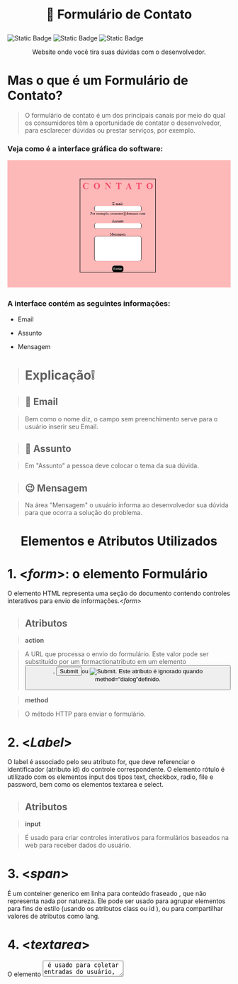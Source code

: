 
<h1 align = " center">

📂 Formulário de Contato

</h1>

<p><img alt="Static Badge" src="https://img.shields.io/badge/version-%20v%200.0.1-blue"> <img alt="Static Badge" src="https://img.shields.io/badge/release%20date-%20september%20-%20purple"> <img alt="Static Badge" src="https://img.shields.io/badge/lisence-%20Marista%20Irm%C3%A3o%20Ac%C3%A1cio%20-%20red">

</p>

<p align="center">Website onde você tira suas dúvidas com o desenvolvedor.</p>

 

# Mas o que é um Formulário de Contato?

>O formulário de contato é um dos principais canais por meio do qual os consumidores têm a oportunidade de contatar o desenvolvedor, para esclarecer dúvidas ou prestar serviços, por exemplo.

 

### Veja como é a interface gráfica do software:


<img src="Captura%20de%20tela%202023-10-03%20090300.png" width="600">

 

### A interface contém as seguintes informações:

* Email

* Assunto

* Mensagem

> # Explicação:grey_exclamation:

> ## :raising_hand: Email

> Bem como o nome diz, o campo sem preenchimento serve para o usuário inserir seu Email.

> ## :speech_balloon: Assunto

> Em "Assunto" a pessoa deve colocar o tema da sua dúvida.

> ## :wink: Mensagem

> Na área "Mensagem" o usuário informa ao desenvolvedor sua dúvida para que ocorra a solução do problema.

<h1 align = "center">

Elementos e Atributos Utilizados

</h1>

 

# 1. <*form*>: o elemento Formulário

O elemento HTML representa uma seção do documento contendo controles interativos para envio de informações.<*form*>

>## Atributos

>**action**

>

>A URL que processa o envio do formulário. Este valor pode ser substituído por um formactionatributo em um elemento <button>, <input type="submit">ou <input type="image">. Este atributo é ignorado quando method="dialog"definido.

>

>**method**

>

>O método HTTP para enviar o formulário.

 

# 2. <*Label*>

O label é associado pelo seu atributo for, que deve referenciar o identificador (atributo id) do controle correspondente. O elemento rótulo é utilizado com os elementos input dos tipos text, checkbox, radio, file e password, bem como os elementos textarea e select.

>## Atributos

> **input**

>

> É usado para criar controles interativos para formulários baseados na web para receber dados do usuário.

 

# 3. <*span*>

É um conteiner generico em linha para conteúdo fraseado , que não representa nada por natureza. Ele pode ser usado para agrupar elementos para fins de estilo (usando os atributos class ou id ), ou para compartilhar valores de atributos como lang.

 

# 4. <*textarea*>

 O elemento <textarea> é usado para coletar entradas do usuário, como comentários ou avaliações.

> **id**

>

> Número identificador do processo.

 

# 5. <*button*>

A tag <button> em HTML é usada para definir o botão clicável. A tag <button> é usada para enviar o conteúdo.

 

 

## Tecnologias utilizadas:

>* Visual Studio Code

>* CSS3

>* HTML5

>* Github

>* Live Server

## Desenvolvedores:

<img loading="lazy" src="Nayra.png" width=130><br>

<a href="https://github.com/nayravsantos/">Nayra Vitória dos Santos</a>

 

<h2>Fonte:</h2>

<a href= "https://developer.mozilla.org/">Mozilla</a>,

<a href= "https://docs.pipz.com/">Pipz Academy</a>